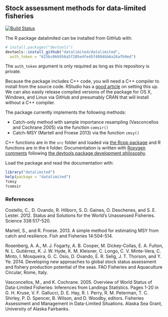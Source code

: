 ## Stock assessment methods for data-limited fisheries

[![Build Status](https://magnum.travis-ci.com/datalimited/datalimited.svg?token=QExyQi6ySw3SZD4gggYN&branch=master)](https://magnum.travis-ci.com/datalimited/datalimited)

The R package datalimited can be installed from GitHub with:

```R
# install.packages("devtools")
devtools::install_github("datalimited/datalimited", 
  auth_token = "625bc066956a5f285e4fe45f4084bb6a26afb9ed")
```

The `auth_token` argument is only required as long as this repository is private.

Because the package includes C++ code, you will need a C++ compiler to install from the source code. RStudio has a [good article](https://support.rstudio.com/hc/en-us/articles/200486498-Package-Development-Prerequisites) on setting this up. We can also easily release compiled versions of the package for OS X, Windows, and Linux via GitHub and presumably CRAN that will install without a C++ compiler.

The package currently implements the following methods:

- Catch-only method with sample importance resampling (Vasconcellos and Cochrane 2005) via the function `comsir()`
- Catch-MSY (Martell and Froese 2013) via the function `cmsy()`

C++ functions are in the `src` folder and loaded via [the Rcpp package](http://cran.r-project.org/web/packages/Rcpp/index.html) and R functions are in the `R` folder. Documentation is written with [Roxygen comments](http://r-pkgs.had.co.nz/man.html) following [the devtools package development philosophy](http://r-pkgs.had.co.nz).

Load the package and read the documentation with:

```R
library("datalimited")
help(package = "datalimited")
?cmsy
?comsir
```

### References

Costello, C., D. Ovando, R. Hilborn, S. D. Gaines, O. Deschenes, and S. E. Lester. 2012. Status and Solutions for the World’s Unassessed Fisheries. Science 338:517-520.

Martell, S., and R. Froese. 2013. A simple method for estimating MSY from catch and resilience. Fish and Fisheries 14:504-514.

Rosenberg, A. A., M. J. Fogarty, A. B. Cooper, M. Dickey-Collas, E. A. Fulton, N. L. Gutiérrez, K. J. W. Hyde, K. M. Kleisner, C. Longo, C. V. Minte-Vera, C. Minto, I. Mosqueira, G. C. Osio, D. Ovando, E. R. Selig, J. T. Thorson, and Y. Ye. 2014. Developing new approaches to global stock status assessment and fishery production potential of the seas. FAO Fisheries and Aquaculture Circular, Rome, Italy.

Vasconcellos, M., and K. Cochrane. 2005. Overview of World Status of Data-Limited Fisheries: Inferences from Landings Statistics. Pages 1-20 in G. H. Kruse, V. F. Gallucci, D. E. Hay, R. I. Perry, R. M. Peterman, T. C. Shirley, P. D. Spencer, B. Wilson, and D. Woodby, editors. Fisheries Assessment and Management in Data-Limited Situations. Alaska Sea Grant, University of Alaska Fairbanks.
